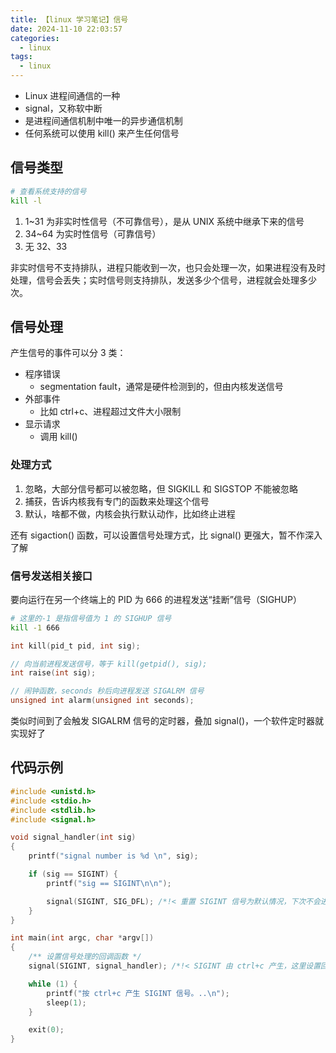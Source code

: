 ```yaml
---
title: 【linux 学习笔记】信号
date: 2024-11-10 22:03:57
categories:
  - linux
tags:
  - linux
---
```


* Linux 进程间通信的一种
* signal，又称软中断
* 是进程间通信机制中唯一的异步通信机制
* 任何系统可以使用 kill() 来产生任何信号

## 信号类型

```bash
# 查看系统支持的信号
kill -l
```

1. 1~31 为非实时性信号（不可靠信号），是从 UNIX 系统中继承下来的信号
2. 34~64 为实时性信号（可靠信号）
3. 无 32、33

非实时信号不支持排队，进程只能收到一次，也只会处理一次，如果进程没有及时处理，信号会丢失；实时信号则支持排队，发送多少个信号，进程就会处理多少次。

## 信号处理

产生信号的事件可以分 3 类：
* 程序错误
  * segmentation fault，通常是硬件检测到的，但由内核发送信号
* 外部事件
  * 比如 ctrl+c、进程超过文件大小限制
* 显示请求
  * 调用 kill()

### 处理方式
1. 忽略，大部分信号都可以被忽略，但 SIGKILL 和 SIGSTOP 不能被忽略
2. 捕获，告诉内核我有专门的函数来处理这个信号
3. 默认，啥都不做，内核会执行默认动作，比如终止进程

还有 sigaction() 函数，可以设置信号处理方式，比 signal() 更强大，暂不作深入了解

### 信号发送相关接口

要向运行在另一个终端上的 PID 为 666 的进程发送“挂断”信号（SIGHUP）
```bash
# 这里的-1 是指信号值为 1 的 SIGHUP 信号
kill -1 666
```

```c
int kill(pid_t pid, int sig);
```

```c
// 向当前进程发送信号，等于 kill(getpid(), sig);
int raise(int sig); 
```

```c
// 闹钟函数，seconds 秒后向进程发送 SIGALRM 信号
unsigned int alarm(unsigned int seconds);
```
类似时间到了会触发 SIGALRM 信号的定时器，叠加 signal()，一个软件定时器就实现好了

## 代码示例
```c
#include <unistd.h>
#include <stdio.h>
#include <stdlib.h>
#include <signal.h>

void signal_handler(int sig)
{
    printf("signal number is %d \n", sig);

    if (sig == SIGINT) {
        printf("sig == SIGINT\n\n");

        signal(SIGINT, SIG_DFL); /*!< 重置 SIGINT 信号为默认情况，下次不会进来这个函数了 */
    }
}

int main(int argc, char *argv[])
{
    /** 设置信号处理的回调函数 */
    signal(SIGINT, signal_handler); /*!< SIGINT 由 ctrl+c 产生，这里设置回调函数 */

    while (1) {
        printf("按 ctrl+c 产生 SIGINT 信号。..\n");
        sleep(1);
    }

    exit(0);
}
```